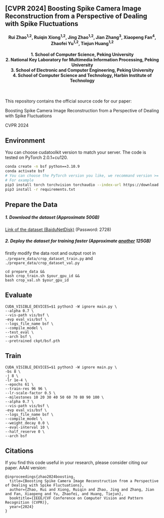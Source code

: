 ## [CVPR 2024] Boosting Spike Camera Image Reconstruction from a Perspective of Dealing with Spike Fluctuations

<h4 align="center"> Rui Zhao<sup>1,2</sup>, Ruiqin Xiong<sup>1,2</sup>, Jing Zhao<sup>1,2</sup>, Jian Zhang<sup>3</sup>, Xiaopeng Fan<sup>4</sup>, Zhaofei Yu<sup>1,2</sup>, Tiejun Huang<sup>1,2</sup> </h4>
<h4 align="center">1. School of Computer Science, Peking University<br>
2. National Key Laboratory for Multimedia Information Processing, Peking University<br>
3. School of Electronic and Computer Engineering,  Peking University<br>
4. School of Computer Science and Technology, Harbin Institute of Technology
</h4><br>

This repository contains the official source code for our paper:

Boosting Spike Camera Image Reconstruction from a Perspective of Dealing with Spike Fluctuations

CVPR 2024

## Environment

You can choose cudatoolkit version to match your server. The code is tested on PyTorch 2.0.1+cu120.

```bash
conda create -n bsf python==3.10.9
conda activate bsf
# You can choose the PyTorch version you like, we recommand version >= 1.10.1
# For example
pip3 install torch torchvision torchaudio --index-url https://download.pytorch.org/whl/cu118
pip3 install -r requirements.txt
```

## Prepare the Data

##### 1. Download the dataset (Approximate 50GB)

[Link of the dataset (BaiduNetDisk)](https://pan.baidu.com/s/1zBp-ed1KtmhAab5Z_62ttw)  (Password: 2728) 

##### 2. Deploy the dataset for training faster (Approximate <u>another</u> 125GB)

firstly modify the data root and output root in `./prepare_data/crop_dataset_train.py` and `./prepare_data/crop_dataset_val.py`

```shell
cd prepare_data &&
bash crop_train.sh $your_gpu_id &&
bash crop_val.sh $your_gpu_id
```

## Evaluate

```shell
CUDA_VISIBLE_DEVICES=$1 python3 -W ignore main.py \
--alpha 0.7 \
--vis-path vis/bsf \
-evp eval_vis/bsf \
--logs_file_name bsf \
--compile_model \
--test_eval \
--arch bsf \
--pretrained ckpt/bsf.pth
```

## Train

```shell
CUDA_VISIBLE_DEVICES=$1 python3 -W ignore main.py \
-bs 8 \
-j 8 \
-lr 1e-4 \
--epochs 61 \
--train-res 96 96 \
--lr-scale-factor 0.5 \
--milestones 10 20 30 40 50 60 70 80 90 100 \
--alpha 0.7 \
--vis-path vis/bsf \
-evp eval_vis/bsf \
--logs_file_name bsf \
--compile_model \
--weight_decay 0.0 \
--eval-interval 10 \
--half_reserve 0 \
--arch bsf
```

## Citations

If you find this code useful in your research, please consider citing our paper. AAAI version:

```
@inproceedings{zhao2024boosting,
  title={Boosting Spike Camera Image Reconstruction from a Perspective of Dealing with Spike Fluctuations},
  author={Zhao, Rui and Xiong, Ruiqin and Zhao, Jing and Zhang, Jian and Fan, Xiaopeng and Yu, Zhaofei, and Huang, Tiejun},
  booktitle={IEEE/CVF Conference on Computer Vision and Pattern Recognition (CVPR)},
  year={2024}
}
```
